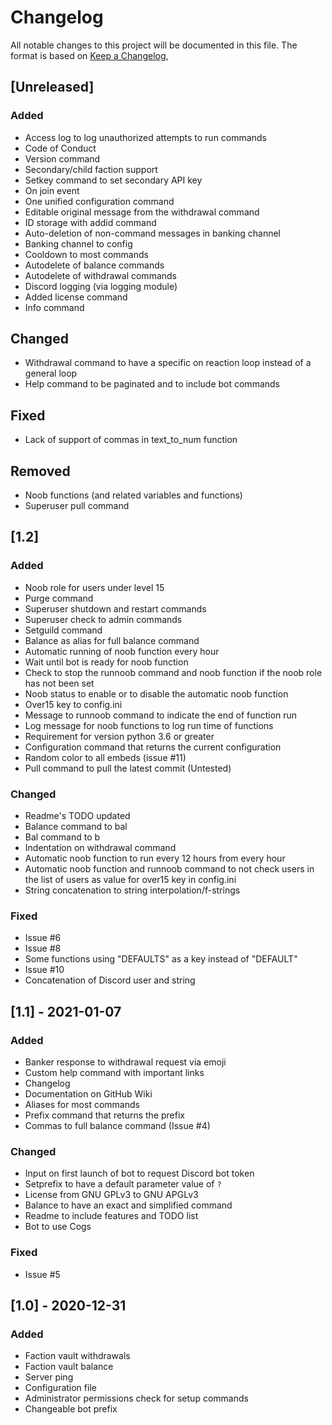 # Changelog
All notable changes to this project will be documented in this file.
The format is based on [Keep a Changelog](https://keepachangelog.com/en/1.0.0/),

## [Unreleased]
### Added
 - Access log to log unauthorized attempts to run commands
 - Code of Conduct
 - Version command
 - Secondary/child faction support
 - Setkey command to set secondary API key
 - On join event
 - One unified configuration command
 - Editable original message from the withdrawal command
 - ID storage with addid command
 - Auto-deletion of non-command messages in banking channel
 - Banking channel to config
 - Cooldown to most commands
 - Autodelete of balance commands
 - Autodelete of withdrawal commands
 - Discord logging (via logging module)
 - Added license command
 - Info command

## Changed
- Withdrawal command to have a specific on reaction loop instead of a general loop
- Help command to be paginated and to include bot commands

## Fixed
 - Lack of support of commas in text_to_num function

## Removed
 - Noob functions (and related variables and functions)
 - Superuser pull command

## [1.2]
### Added
 - Noob role for users under level 15
 - Purge command
 - Superuser shutdown and restart commands
 - Superuser check to admin commands
 - Setguild command
 - Balance as alias for full balance command
 - Automatic running of noob function every hour
 - Wait until bot is ready for noob function
 - Check to stop the runnoob command and noob function if the noob role has not been set
 - Noob status to enable or to disable the automatic noob function
 - Over15 key to config.ini
 - Message to runnoob command to indicate the end of function run
 - Log message for noob functions to log run time of functions
 - Requirement for version python 3.6 or greater
 - Configuration command that returns the current configuration
 - Random color to all embeds (issue #11)
 - Pull command to pull the latest commit (Untested)
### Changed
 - Readme's TODO updated
 - Balance command to bal
 - Bal command to b
 - Indentation on withdrawal command 
 - Automatic noob function to run every 12 hours from every hour
 - Automatic noob function and runnoob command to not check users in the list of users as value for over15 key in config.ini
 - String concatenation to string interpolation/f-strings
### Fixed
 - Issue #6
 - Issue #8
 - Some functions using "DEFAULTS" as a key instead of "DEFAULT"
 - Issue #10
 - Concatenation of Discord user and string

## [1.1] - 2021-01-07
### Added
 - Banker response to withdrawal request via emoji
 - Custom help command with important links
 - Changelog
 - Documentation on GitHub Wiki
 - Aliases for most commands
 - Prefix command that returns the prefix
 - Commas to full balance command (Issue #4)
### Changed
 - Input on first launch of bot to request Discord bot token
 - Setprefix to have a default parameter value of `?`
 - License from GNU GPLv3 to GNU APGLv3
 - Balance to have an exact and simplified command
 - Readme to include features and TODO list
 - Bot to use Cogs
### Fixed
 - Issue #5

## [1.0] - 2020-12-31
### Added
 - Faction vault withdrawals
 - Faction vault balance
 - Server ping
 - Configuration file
 - Administrator permissions check for setup commands
 - Changeable bot prefix
